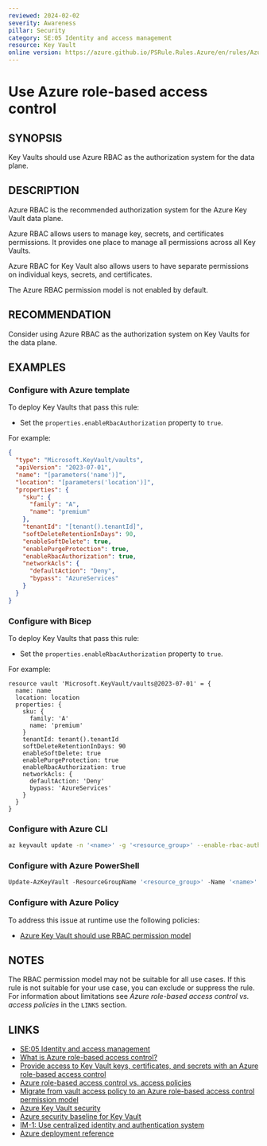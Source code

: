 ```yaml
---
reviewed: 2024-02-02
severity: Awareness
pillar: Security
category: SE:05 Identity and access management
resource: Key Vault
online version: https://azure.github.io/PSRule.Rules.Azure/en/rules/Azure.KeyVault.RBAC/
---
```


# Use Azure role-based access control

## SYNOPSIS

Key Vaults should use Azure RBAC as the authorization system for the data plane.

## DESCRIPTION

Azure RBAC is the recommended authorization system for the Azure Key Vault data plane.

Azure RBAC allows users to manage key, secrets, and certificates permissions.
It provides one place to manage all permissions across all Key Vaults.

Azure RBAC for Key Vault also allows users to have separate permissions on individual keys, secrets, and certificates.

The Azure RBAC permission model is not enabled by default.

## RECOMMENDATION

Consider using Azure RBAC as the authorization system on Key Vaults for the data plane.

## EXAMPLES

### Configure with Azure template

To deploy Key Vaults that pass this rule:

- Set the `properties.enableRbacAuthorization` property to `true`.

For example:

```json
{
  "type": "Microsoft.KeyVault/vaults",
  "apiVersion": "2023-07-01",
  "name": "[parameters('name')]",
  "location": "[parameters('location')]",
  "properties": {
    "sku": {
      "family": "A",
      "name": "premium"
    },
    "tenantId": "[tenant().tenantId]",
    "softDeleteRetentionInDays": 90,
    "enableSoftDelete": true,
    "enablePurgeProtection": true,
    "enableRbacAuthorization": true,
    "networkAcls": {
      "defaultAction": "Deny",
      "bypass": "AzureServices"
    }
  }
}
```

### Configure with Bicep

To deploy Key Vaults that pass this rule:

- Set the `properties.enableRbacAuthorization` property to `true`.

For example:

```bicep
resource vault 'Microsoft.KeyVault/vaults@2023-07-01' = {
  name: name
  location: location
  properties: {
    sku: {
      family: 'A'
      name: 'premium'
    }
    tenantId: tenant().tenantId
    softDeleteRetentionInDays: 90
    enableSoftDelete: true
    enablePurgeProtection: true
    enableRbacAuthorization: true
    networkAcls: {
      defaultAction: 'Deny'
      bypass: 'AzureServices'
    }
  }
}
```

### Configure with Azure CLI

```bash
az keyvault update -n '<name>' -g '<resource_group>' --enable-rbac-authorization
```

### Configure with Azure PowerShell

```powershell
Update-AzKeyVault -ResourceGroupName '<resource_group>' -Name '<name>' -EnableRbacAuthorization
```

### Configure with Azure Policy

To address this issue at runtime use the following policies:

- [Azure Key Vault should use RBAC permission model](https://github.com/Azure/azure-policy/blob/master/built-in-policies/policyDefinitions/Key%20Vault/AzureKeyVault_Should_Use_RBAC.json)

## NOTES

The RBAC permission model may not be suitable for all use cases.
If this rule is not suitable for your use case, you can exclude or suppress the rule.
For information about limitations see _Azure role-based access control vs. access policies_ in the `LINKS` section.

## LINKS

- [SE:05 Identity and access management](https://learn.microsoft.com/azure/well-architected/security/identity-access)
- [What is Azure role-based access control?](https://learn.microsoft.com/azure/role-based-access-control/overview)
- [Provide access to Key Vault keys, certificates, and secrets with an Azure role-based access control](https://learn.microsoft.com/azure/key-vault/general/rbac-guide)
- [Azure role-based access control vs. access policies](https://learn.microsoft.com/azure/key-vault/general/rbac-access-policy)
- [Migrate from vault access policy to an Azure role-based access control permission model](https://learn.microsoft.com/azure/key-vault/general/rbac-migration)
- [Azure Key Vault security](https://learn.microsoft.com/azure/key-vault/general/security-features)
- [Azure security baseline for Key Vault](https://learn.microsoft.com/security/benchmark/azure/baselines/key-vault-security-baseline)
- [IM-1: Use centralized identity and authentication system](https://learn.microsoft.com/security/benchmark/azure/baselines/key-vault-security-baseline#im-1-use-centralized-identity-and-authentication-system)
- [Azure deployment reference](https://learn.microsoft.com/azure/templates/microsoft.keyvault/vaults)
